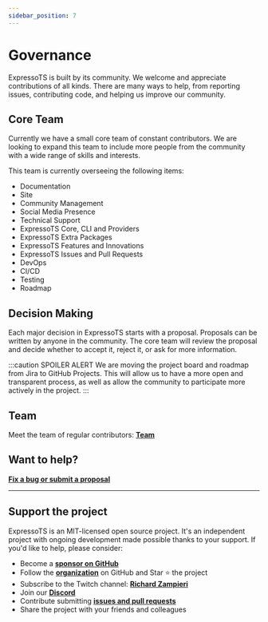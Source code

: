 ```yaml
---
sidebar_position: 7
---
```


# Governance

ExpressoTS is built by its community. We welcome and appreciate contributions of all kinds. There are many ways to help, from reporting issues, contributing code, and helping us improve our community.

## Core Team

Currently we have a small core team of constant contributors. We are looking to expand this team to include more people from the community with a wide range of skills and interests.

This team is currently overseeing the following items:

- Documentation
- Site
- Community Management
- Social Media Presence
- Technical Support
- ExpressoTS Core, CLI and Providers
- ExpressoTS Extra Packages
- ExpressoTS Features and Innovations
- ExpressoTS Issues and Pull Requests
- DevOps
- CI/CD
- Testing
- Roadmap

## Decision Making

Each major decision in ExpressoTS starts with a proposal. Proposals can be written by anyone in the community. The core team will review the proposal and decide whether to accept it, reject it, or ask for more information.

:::caution SPOILER ALERT
We are moving the project board and roadmap from Jira to GitHub Projects. This will allow us to have a more open and transparent process, as well as allow the community to participate more actively in the project.
:::

## Team

Meet the team of regular contributors: **[Team](https://expresso-ts.com/team)**

## Want to help?

**[Fix a bug or submit a proposal](https://github.com/expressots/expressots/issues/new/choose)**

---

## Support the project

ExpressoTS is an MIT-licensed open source project. It's an independent project with ongoing development made possible thanks to your support. If you'd like to help, please consider:

- Become a **[sponsor on GitHub](https://github.com/sponsors/expressots)**
- Follow the **[organization](https://github.com/expressots)** on GitHub and Star ⭐ the project
- Subscribe to the Twitch channel: **[Richard Zampieri](https://www.twitch.tv/richardzampieri)**
- Join our **[Discord](https://discord.com/invite/PyPJfGK)**
- Contribute submitting **[issues and pull requests](https://github.com/expressots/expressots/issues/new/choose)**
- Share the project with your friends and colleagues
